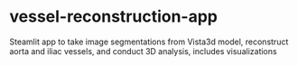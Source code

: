 # vessel-reconstruction-app
Steamlit app to take image segmentations from Vista3d model, reconstruct aorta and iliac vessels, and conduct 3D analysis, includes visualizations
